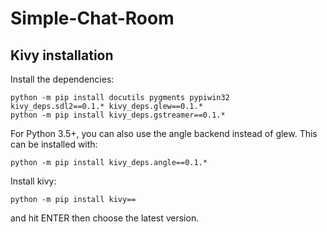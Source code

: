 # Simple-Chat-Room

## Kivy installation

Install the dependencies:
```
python -m pip install docutils pygments pypiwin32 kivy_deps.sdl2==0.1.* kivy_deps.glew==0.1.*
python -m pip install kivy_deps.gstreamer==0.1.*
```

For Python 3.5+, you can also use the angle backend instead of glew. This can be installed with:
```
python -m pip install kivy_deps.angle==0.1.*
```

Install kivy:
```
python -m pip install kivy==
```
and hit ENTER then choose the latest version.
